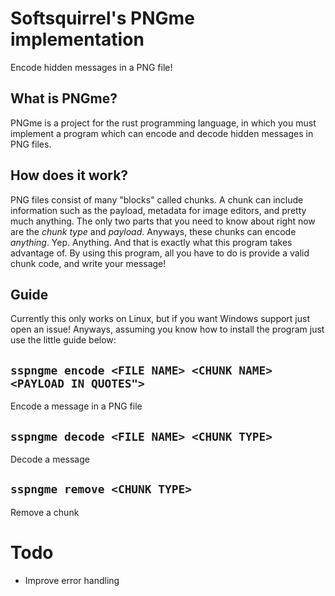 # Softsquirrel's PNGme implementation
Encode hidden messages in a PNG file!

## What is PNGme?
PNGme is a project for the rust programming language, in which you must implement a program which can encode and decode hidden messages in PNG files.

## How does it work?
PNG files consist of many "blocks" called chunks. A chunk can include information such as the payload, metadata for image editors, and pretty much anything. The only two parts that you need to know about right now are the *chunk type* and *payload*. Anyways, these chunks can encode *anything*. Yep. Anything. And that is exactly what this program takes advantage of. By using this program, all you have to do is provide a valid chunk code, and write your message!

## Guide
Currently this only works on Linux, but if you want Windows support just open an issue! Anyways, assuming you know how to install the program just use the little guide below:

## `sspngme encode <FILE NAME> <CHUNK NAME> <PAYLOAD IN QUOTES">`
Encode a message in a PNG file

## `sspngme decode <FILE NAME> <CHUNK TYPE>`
Decode a message

## `sspngme remove <CHUNK TYPE>`
Remove a chunk

# Todo
- Improve error handling